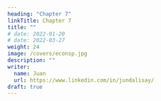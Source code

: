 ```yaml
---
heading: "Chapter 7"
linkTitle: Chapter 7
title: ""
# date: 2022-01-20
# date: 2022-03-27
weight: 24
image: /covers/econsp.jpg
description: ""
writer:
  name: Juan
  url: https://www.linkedin.com/in/jundalisay/
draft: true
---
```


